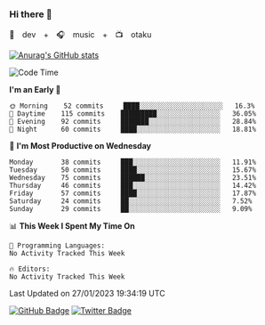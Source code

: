 ### Hi there 👋

🚀　dev　+　🎧　music　+　📺　otaku


[![Anurag's GitHub stats](https://github-readme-stats.vercel.app/api?username=koheitasaka&count_private=true&show_icons=true&theme=monokai)](https://github.com/koheitasaka/github-readme-stats)

<!--START_SECTION:waka-->
![Code Time](http://img.shields.io/badge/Code%20Time-1%2C161%20hrs%2023%20mins-blue)

**I'm an Early 🐤** 

```text
🌞 Morning    52 commits     ████░░░░░░░░░░░░░░░░░░░░░   16.3% 
🌆 Daytime    115 commits    █████████░░░░░░░░░░░░░░░░   36.05% 
🌃 Evening    92 commits     ███████░░░░░░░░░░░░░░░░░░   28.84% 
🌙 Night      60 commits     ████░░░░░░░░░░░░░░░░░░░░░   18.81%

```
📅 **I'm Most Productive on Wednesday** 

```text
Monday       38 commits     ███░░░░░░░░░░░░░░░░░░░░░░   11.91% 
Tuesday      50 commits     ████░░░░░░░░░░░░░░░░░░░░░   15.67% 
Wednesday    75 commits     ██████░░░░░░░░░░░░░░░░░░░   23.51% 
Thursday     46 commits     ███░░░░░░░░░░░░░░░░░░░░░░   14.42% 
Friday       57 commits     ████░░░░░░░░░░░░░░░░░░░░░   17.87% 
Saturday     24 commits     ██░░░░░░░░░░░░░░░░░░░░░░░   7.52% 
Sunday       29 commits     ██░░░░░░░░░░░░░░░░░░░░░░░   9.09%

```


📊 **This Week I Spent My Time On** 

```text
💬 Programming Languages: 
No Activity Tracked This Week

🔥 Editors: 
No Activity Tracked This Week

```


 Last Updated on 27/01/2023 19:34:19 UTC
<!--END_SECTION:waka-->

[![GitHub Badge](https://img.shields.io/badge/GitHub-100000?style=for-the-badge&logo=github&logoColor=white)](https://github.com/koheitasaka)
[![Twitter Badge](https://img.shields.io/badge/Twitter-1DA1F2?style=for-the-badge&logo=twitter&logoColor=white)](https://twitter.com/sleep_asleep_)
